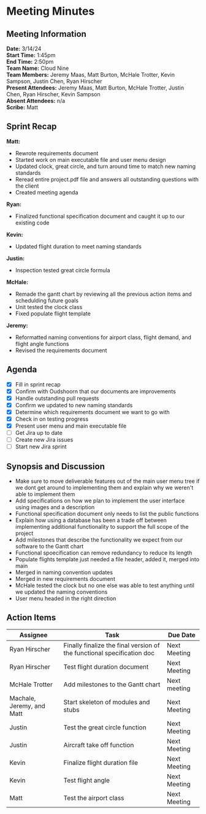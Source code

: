 # Meeting Minutes

## Meeting Information

**Date:** 3/14/24  
**Start Time:** 1:45pm  
**End Time:** 2:50pm  
**Team Name:** Cloud Nine  
**Team Members:** Jeremy Maas, Matt Burton, McHale Trotter, Kevin Sampson, Justin Chen, Ryan Hirscher  
**Present Attendees:** Jeremy Maas, Matt Burton, McHale Trotter, Justin Chen, Ryan Hirscher, Kevin Sampson  
**Absent Attendees:** n/a  
**Scribe:** Matt  

## Sprint Recap

**Matt:**

- Rewrote requirements document
- Started work on main executable file and user menu design
- Updated clock, great circle, and turn around time to match new naming standards
- Reread entire project.pdf file and answers all outstanding questions with the client
- Created meeting agenda

**Ryan:**

- Finalized functional specification document and caught it up to our existing code

**Kevin:**

- Updated flight duration to meet naming standards

**Justin:**

- Inspection tested great circle formula

**McHale:**

- Remade the gantt chart by reviewing all the previous action items and schedulding future goals
- Unit tested the clock class
- Fixed populate flight template

**Jeremy:**

- Reformatted naming conventions for airport class, flight demand, and flight angle functions
- Revised the requirements document

## Agenda

- [X] Fill in sprint recap
- [X] Confirm with Oudshoorn that our documents are improvements
- [X] Handle outstanding pull requests
- [X] Confirm we updated to new naming standards
- [X] Determine which requirements document we want to go with
- [X] Check in on testing progress
- [X] Present user menu and main executable file
- [ ] Get Jira up to date
- [ ] Create new Jira issues
- [ ] Start new Jira sprint

## Synopsis and Discussion

- Make sure to move deliverable features out of the main user menu tree if we dont get around to implementing them and explain why we weren't able to implement them
- Add specifications on how we plan to implement the user interface using images and a description
- Functional specification document only needs to list the public functions
- Explain how using a database has been a trade off between implementing additional functionality to support the full scope of the project
- Add milestones that describe the functionality we expect from our software to the Gantt chart
- Functional spoecification can remove redundancy to reduce its length
- Populate flights template just needed a file header, added it, merged into main
- Merged in naming convention updates
- Merged in new requirements document
- McHale tested the clock but no one else was able to test anything until we updated the naming conventions
- User menu headed in the right direction

## Action Items

| **Assignee**        | **Task**                                          | **Due Date**  |
|---------------------|---------------------------------------------------|---------------|
Ryan Hirscher | Finally finalize the final version of the functional specification doc | Next Meeting
Ryan Hirscher | Test flight duration document | Next Meeting
McHale Trotter | Add milestones to the Gantt chart | Next meeting
Machale, Jeremy, and Matt | Start skeleton of modules and stubs | Next Meeting
Justin | Test the great circle function | Next Meeting
Justin | Aircraft take off function | Next Meeting
Kevin | Finalize flight duration file | Next Meeting
Kevin | Test flight angle | Next Meeting
Matt | Test the airport class | Next Meeting
